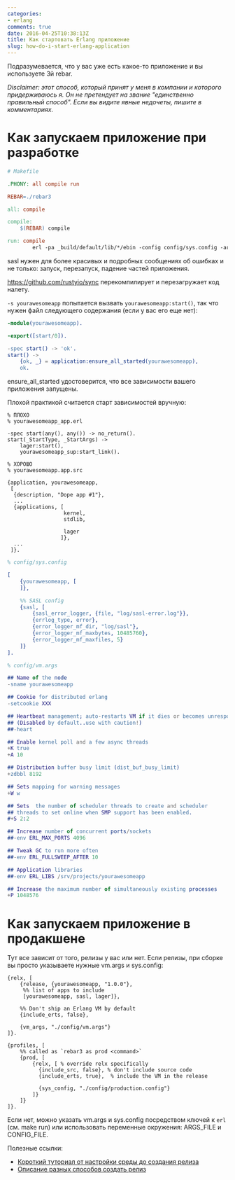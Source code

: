 ```yaml
---
categories:
- erlang
comments: true
date: 2016-04-25T10:38:13Z
title: Как стартовать Erlang приложение
slug: how-do-i-start-erlang-application
---
```


Подразумевается, что у вас уже есть какое-то приложение и вы используете 3й
rebar.

<!--more-->

_Disclaimer: этот способ, который принят у меня в компании и которого
придерживаюсь я. Он не претендует на звание "единственно правильный способ".
Если вы видите явные недочеты, пишите в комментариях._

Как запускаем приложение при разработке
=======================================

```makefile
# Makefile

.PHONY: all compile run

REBAR=./rebar3

all: compile

compile:
    $(REBAR) compile

run: compile
		erl -pa _build/default/lib/*/ebin -config config/sys.config -args_file config/vm.args -boot start_sasl -s sync -s yourawesomeapp
```

sasl нужен для более красивых и подробных сообщениях об ошибках и не только:
запуск, перезапуск, падение частей приложения.

https://github.com/rustyio/sync перекомпилирует и перезагружает код налету.

`-s yourawesomeapp` попытается вызвать `yourawesomeapp:start()`, так что нужен файл следующего содержания (если у вас его еще нет):

```erlang
-module(yourawesomeapp).

-export([start/0]).

-spec start() -> 'ok'.
start() ->
    {ok, _} = application:ensure_all_started(yourawesomeapp),
    ok.
```

ensure_all_started удостоверится, что все зависимости вашего приложения запущены.

Плохой практикой считается старт зависимостей вручную:

```
% ПЛОХО
% yourawesomeapp_app.erl

-spec start(any(), any()) -> no_return().
start(_StartType, _StartArgs) ->
    lager:start(),
    yourawesomeapp_sup:start_link().

% ХОРОШО
% yourawesomeapp.app.src

{application, yourawesomeapp,
 [
  {description, "Dope app #1"},
  ...
  {applications, [
                  kernel,
                  stdlib,

                  lager
                 ]},
  ...
 ]}.
```

```erlang
% config/sys.config

[
    {yourawesomeapp, [
    ]},

    %% SASL config
    {sasl, [
        {sasl_error_logger, {file, "log/sasl-error.log"}},
        {errlog_type, error},
        {error_logger_mf_dir, "log/sasl"},
        {error_logger_mf_maxbytes, 10485760},
        {error_logger_mf_maxfiles, 5}
    ]}
].
```

```erlang
% config/vm.args

## Name of the node
-sname yourawesomeapp

## Cookie for distributed erlang
-setcookie XXX

## Heartbeat management; auto-restarts VM if it dies or becomes unresponsive
## (Disabled by default..use with caution!)
##-heart

## Enable kernel poll and a few async threads
+K true
+A 10

## Distribution buffer busy limit (dist_buf_busy_limit)
+zdbbl 8192

## Sets mapping for warning messages
+W w

## Sets  the number of scheduler threads to create and scheduler
## threads to set online when SMP support has been enabled.
#+S 2:2

## Increase number of concurrent ports/sockets
##-env ERL_MAX_PORTS 4096

## Tweak GC to run more often
##-env ERL_FULLSWEEP_AFTER 10

## Application libraries
##-env ERL_LIBS /srv/projects/yourawesomeapp

## Increase the maximum number of simultaneously existing processes
+P 1048576
```

Как запускаем приложение в продакшене
=====================================

Тут все зависит от того, релизы у вас или нет. Если релизы, при сборке вы просто указываете нужные vm.args и sys.config:

```
{relx, [
    {release, {yourawesomeapp, "1.0.0"},
     %% list of apps to include
     [yourawesomeapp, sasl, lager]},

    %% Don't ship an Erlang VM by default
    {include_erts, false},

    {vm_args, "./config/vm.args"}
]}.

{profiles, [
    %% called as `rebar3 as prod <command>`
    {prod, [
        {relx, [ % override relx specifically
          {include_src, false}, % don't include source code
          {include_erts, true},  % include the VM in the release

          {sys_config, "./config/production.config"}
        ]}
    ]}
]}.
```

Если нет, можно указать vm.args и sys.config посредством ключей к `erl` (см.
make run) или использовать переменные окружения: ARGS_FILE и CONFIG_FILE.

Полезные ссылки:

- [Короткий туториал от настройки среды до создания релиза](https://howistart.org/posts/erlang/1)
- [Описание разных способов создать релиз](https://github.com/juise/myapp)
